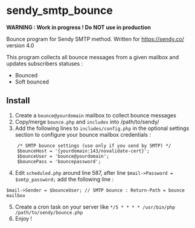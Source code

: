 # sendy_smtp_bounce

**WARNING : Work in progress ! Do NOT use in production**

Bounce program for Sendy SMTP method.
Written for https://sendy.co/ version 4.0

This program collects all bounce messages from a given mailbox and updates subscribers statuses :

- Bounced
- Soft bounced

## Install

1. Create a `bounce@yourdomain` mailbox to collect bounce messages
2. Copy/merge `bounce.php` and `includes` into /path/to/sendy/
3. Add the following lines to `includes/config.php` in the optional settings section
to configure your bounce mailbox credentials :
```
	/* SMTP bounce settings (use only if you send by SMTP) */
	$bounceHost = '{yourdomain:143/novalidate-cert}';
	$bounceUser = 'bounce@yourdomain';
	$bouncePass = 'bouncepassword';
```
4. Edit `scheduled.php` around line 587, after line `$mail->Password = $smtp_password;`
add the following line :

`$mail->Sender = $bounceUser; // SMTP bounce : Return-Path = bounce mailbox`

5. Create a cron task on your server like `*/5 * * * * /usr/bin/php /path/to/sendy/bounce.php`
6. Enjoy !
